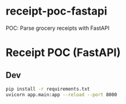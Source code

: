 # receipt-poc-fastapi
POC: Parse grocery receipts with FastAPI

# Receipt POC (FastAPI)

## Dev
```bash
pip install -r requirements.txt
uvicorn app.main:app --reload --port 8000

